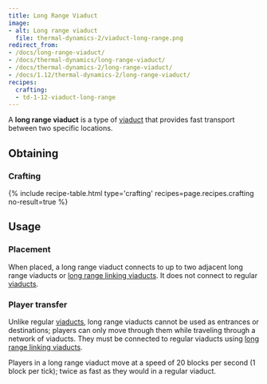 ```yaml
---
title: Long Range Viaduct
image:
- alt: Long range viaduct
  file: thermal-dynamics-2/viaduct-long-range.png
redirect_from:
- /docs/long-range-viaduct/
- /docs/thermal-dynamics/long-range-viaduct/
- /docs/thermal-dynamics-2/long-range-viaduct/
- /docs/1.12/thermal-dynamics-2/long-range-viaduct/
recipes:
  crafting:
  - td-1-12-viaduct-long-range
---
```


A **long range viaduct** is a type of [viaduct](/docs/1.12/thermal-dynamics/viaduct/) that provides
fast transport between two specific locations.


Obtaining
---------

### Crafting
{% include recipe-table.html type='crafting' recipes=page.recipes.crafting no-result=true %}


Usage
-----

### Placement
When placed, a long range viaduct connects to up to two adjacent long range
viaducts or [long range linking viaducts](/docs/1.12/thermal-dynamics/long-range-linking-viaduct/). It
does not connect to regular [viaducts](/docs/1.12/thermal-dynamics/viaduct/).

### Player transfer
Unlike regular [viaducts](/docs/1.12/thermal-dynamics/viaduct/), long range viaducts cannot be used as
entrances or destinations; players can only move through them while traveling
through a network of viaducts. They must be connected to regular viaducts using
[long range linking viaducts](/docs/1.12/thermal-dynamics/long-range-linking-viaduct/).

Players in a long range viaduct move at a speed of 20 blocks per second (1 block
per tick); twice as fast as they would in a regular viaduct.
